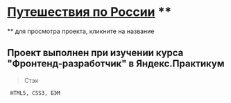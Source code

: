# [Путешествия по России](https://tttatttu.github.io/travel_in_Russia/) **
** для просмотра проекта, кликните на название

## Проект выполнен при изучении курса "Фронтенд-разработчик" в Яндекс.Практикум

> Стэк

```
 HTML5, CSS3, БЭМ
```

